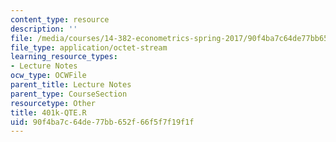 ```yaml
---
content_type: resource
description: ''
file: /media/courses/14-382-econometrics-spring-2017/90f4ba7c64de77bb652f66f5f7f19f1f_401k-QTE.R
file_type: application/octet-stream
learning_resource_types:
- Lecture Notes
ocw_type: OCWFile
parent_title: Lecture Notes
parent_type: CourseSection
resourcetype: Other
title: 401k-QTE.R
uid: 90f4ba7c-64de-77bb-652f-66f5f7f19f1f
---
```

